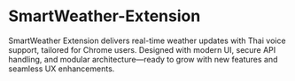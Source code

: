 # SmartWeather-Extension
SmartWeather Extension delivers real-time weather updates with Thai voice support, tailored for Chrome users. Designed with modern UI, secure API handling, and modular architecture—ready to grow with new features and seamless UX enhancements.
